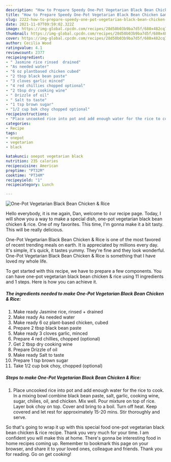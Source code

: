 ```yaml
---
description: "How to Prepare Speedy One-Pot Vegetarian Black Bean Chicken &amp;amp; Rice"
title: "How to Prepare Speedy One-Pot Vegetarian Black Bean Chicken &amp;amp; Rice"
slug: 2222-how-to-prepare-speedy-one-pot-vegetarian-black-bean-chicken-and-amp-rice
date: 2021-11-07T09:59:02.322Z
image: https://img-global.cpcdn.com/recipes/28d50b03b9ba7d5f/680x482cq70/one-pot-vegetarian-black-bean-chicken-rice-recipe-main-photo.jpg
thumbnail: https://img-global.cpcdn.com/recipes/28d50b03b9ba7d5f/680x482cq70/one-pot-vegetarian-black-bean-chicken-rice-recipe-main-photo.jpg
cover: https://img-global.cpcdn.com/recipes/28d50b03b9ba7d5f/680x482cq70/one-pot-vegetarian-black-bean-chicken-rice-recipe-main-photo.jpg
author: Cecilia Wood
ratingvalue: 4.1
reviewcount: 2377
recipeingredient:
- " Jasmine rice rinsed  drained"
- "As needed water"
- "6 oz plantbased chicken cubed"
- "2 tbsp black bean paste"
- "3 cloves garlic minced"
- "4 red chillies chopped optional"
- "2 tbsp dry cooking wine"
- " Drizzle of oil"
- " Salt to taste"
- "1 tsp brown sugar"
- "1/2 cup bok choy chopped optional"
recipeinstructions:
- "Place uncooked rice into pot and add enough water for the rice to cook. In a mixing bowl combine black bean paste, salt, garlic, cooking wine, sugar, chilies, oil, and chicken. Mix well. Pour mixture on top of rice. Layer bok choy on top. Cover and bring to a boil. Turn off heat. Keep covered and let rest for approximately 15-20 mins. Stir thoroughly and serve."
categories:
- Recipe
tags:
- onepot
- vegetarian
- black

katakunci: onepot vegetarian black 
nutrition: 235 calories
recipecuisine: American
preptime: "PT32M"
cooktime: "PT34M"
recipeyield: "1"
recipecategory: Lunch

---
```



![One-Pot Vegetarian Black Bean Chicken &amp; Rice](https://img-global.cpcdn.com/recipes/28d50b03b9ba7d5f/680x482cq70/one-pot-vegetarian-black-bean-chicken-rice-recipe-main-photo.jpg)

Hello everybody, it is me again, Dan, welcome to our recipe page. Today, I will show you a way to make a special dish, one-pot vegetarian black bean chicken &amp; rice. One of my favorites. This time, I'm gonna make it a bit tasty. This will be really delicious.



One-Pot Vegetarian Black Bean Chicken &amp; Rice is one of the most favored of recent trending meals on earth. It is appreciated by millions every day. It's simple, it's quick, it tastes yummy. They're fine and they look wonderful. One-Pot Vegetarian Black Bean Chicken &amp; Rice is something that I have loved my whole life.


To get started with this recipe, we have to prepare a few components. You can have one-pot vegetarian black bean chicken &amp; rice using 11 ingredients and 1 steps. Here is how you can achieve it.

<!--inarticleads1-->

##### The ingredients needed to make One-Pot Vegetarian Black Bean Chicken &amp; Rice:

1. Make ready  Jasmine rice, rinsed + drained
1. Make ready As needed water
1. Make ready 6 oz plant-based chicken, cubed
1. Prepare 2 tbsp black bean paste
1. Make ready 3 cloves garlic, minced
1. Prepare 4 red chillies, chopped (optional)
1. Get 2 tbsp dry cooking wine
1. Prepare  Drizzle of oil
1. Make ready  Salt to taste
1. Prepare 1 tsp brown sugar
1. Take 1/2 cup bok choy, chopped (optional)




<!--inarticleads2-->

##### Steps to make One-Pot Vegetarian Black Bean Chicken &amp; Rice:

1. Place uncooked rice into pot and add enough water for the rice to cook. In a mixing bowl combine black bean paste, salt, garlic, cooking wine, sugar, chilies, oil, and chicken. Mix well. Pour mixture on top of rice. Layer bok choy on top. Cover and bring to a boil. Turn off heat. Keep covered and let rest for approximately 15-20 mins. Stir thoroughly and serve.




So that's going to wrap it up with this special food one-pot vegetarian black bean chicken &amp; rice recipe. Thank you very much for your time. I am confident you will make this at home. There's gonna be interesting food in home recipes coming up. Remember to bookmark this page on your browser, and share it to your loved ones, colleague and friends. Thank you for reading. Go on get cooking!
